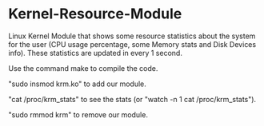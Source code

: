 # Kernel-Resource-Module
Linux Kernel Module that shows some resource statistics about the system for the user (CPU usage percentage, some Memory stats and Disk Devices info). These statistics are updated in every 1 second.

Use the command make to compile the code. 

"sudo insmod krm.ko" to add our module. 

"cat /proc/krm_stats" to see the stats (or "watch -n 1 cat /proc/krm_stats").

"sudo rmmod krm" to remove our module.
